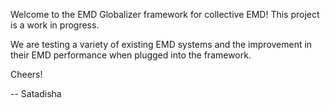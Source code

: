 Welcome to the EMD Globalizer framework for collective EMD!
This project is a work in progress.

We are testing a variety of existing EMD systems and the improvement in their EMD performance when plugged into the framework.

Cheers!

-- Satadisha